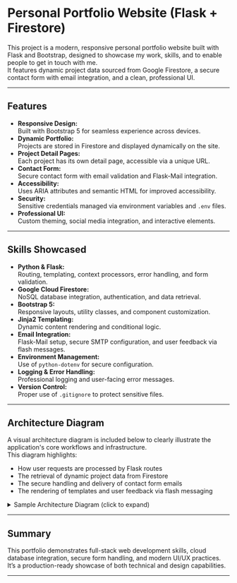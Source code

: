 # Personal Portfolio Website (Flask + Firestore)

This project is a modern, responsive personal portfolio website built with Flask and Bootstrap, designed to showcase my work, skills, and to enable people to get in touch with me.  
It features dynamic project data sourced from Google Firestore, a secure contact form with email integration, and a clean, professional UI.

---

## Features

- **Responsive Design:**  
  Built with Bootstrap 5 for seamless experience across devices.
- **Dynamic Portfolio:**  
  Projects are stored in Firestore and displayed dynamically on the site.
- **Project Detail Pages:**  
  Each project has its own detail page, accessible via a unique URL.
- **Contact Form:**  
  Secure contact form with email validation and Flask-Mail integration.
- **Accessibility:**  
  Uses ARIA attributes and semantic HTML for improved accessibility.
- **Security:**  
  Sensitive credentials managed via environment variables and `.env` files.
- **Professional UI:**  
  Custom theming, social media integration, and interactive elements.

---

## Skills Showcased

- **Python & Flask:**  
  Routing, templating, context processors, error handling, and form validation.
- **Google Cloud Firestore:**  
  NoSQL database integration, authentication, and data retrieval.
- **Bootstrap 5:**  
  Responsive layouts, utility classes, and component customization.
- **Jinja2 Templating:**  
  Dynamic content rendering and conditional logic.
- **Email Integration:**  
  Flask-Mail setup, secure SMTP configuration, and user feedback via flash messages.
- **Environment Management:**  
  Use of `python-dotenv` for secure configuration.
- **Logging & Error Handling:**  
  Professional logging and user-facing error messages.
- **Version Control:**  
  Proper use of `.gitignore` to protect sensitive files.

---

## Architecture Diagram
A visual architecture diagram is included below to clearly illustrate the application's core workflows and infrastructure.  
This diagram highlights:

- How user requests are processed by Flask routes
- The retrieval of dynamic project data from Firestore
- The secure handling and delivery of contact form emails
- The rendering of templates and user feedback via flash messaging

<details>
<summary>Sample Architecture Diagram (click to expand)</summary>

```mermaid
flowchart TD
    A[User Browser] -->|HTTP Request| B[Flask App]
    B -->|Query| C[Firestore Database]
    B -->|Render| D[Jinja2 Templates]
    B -->|Send Email| E[SMTP Server]
    D -->|Response| A
```
</details>

---

## Summary

This portfolio demonstrates full-stack web development skills, cloud database integration, secure form handling, and modern UI/UX practices.  
It’s a production-ready showcase of both technical and design capabilities.

---
